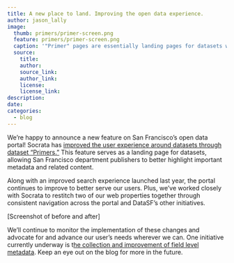 ```yaml
---
title: A new place to land. Improving the open data experience.
author: jason_lally
image:
  thumb: primers/primer-screen.png
  feature: primers/primer-screen.png
  caption: '"Primer" pages are essentially landing pages for datasets with clearer presentation of metadata and related content.'
  source:
    title:
    author:
    source_link:
    author_link:
    license:
    license_link:
description:
date:
categories:
  - blog
---
```



We’re happy to announce a new feature on San Francisco’s open data portal! Socrata has [improved the user experience around datasets through dataset “Primers.”](https://support.socrata.com/hc/en-us/articles/221691947-Socrata-Primer-a-dataset-s-landing-page) This feature serves as a landing page for datasets, allowing San Francisco department publishers to better highlight important metadata and related content.

Along with an improved search experience launched last year, the portal continues to improve to better serve our users. Plus, we’ve worked closely with Socrata to restitch two of our web properties together through consistent navigation across the portal and DataSF’s other initiatives.

[Screenshot of before and after]

We’ll continue to monitor the implementation of these changes and advocate for and advance our user’s needs wherever we can. One initiative currently underway is t[he collection and improvement of field level metadata](/blog/show-me-the-data-dictionary/). Keep an eye out on the blog for more in the future.